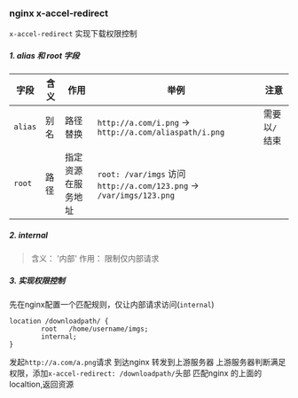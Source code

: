 ### nginx x-accel-redirect
`x-accel-redirect` 实现下载权限控制

##### 1. alias 和 root 字段
|  字段 |  含义 | 作用| 举例| 注意|
|---|---|---|---|---|
|  `alias` |  别名  | 路径替换 | `http://a.com/i.png` -> `http://a.com/aliaspath/i.png` | 需要以`/`结束|
|`root` |  路径| 指定资源在服务地址 | `root: /var/imgs` 访问 `http://a.com/123.png` -> `/var/imgs/123.png` |  |

##### 2. internal
> 含义： '内部'
> 作用： 限制仅内部请求

##### 3. 实现权限控制
先在nginx配置一个匹配规则，仅让内部请求访问(`internal`)
```
location /downloadpath/ {
        root   /home/username/imgs;
        internal;
}
```

发起`http://a.com/a.png`请求
到达nginx 转发到上游服务器
上游服务器判断满足权限，添加`x-accel-redirect: /downloadpath/`头部
匹配nginx 的上面的localtion,返回资源




